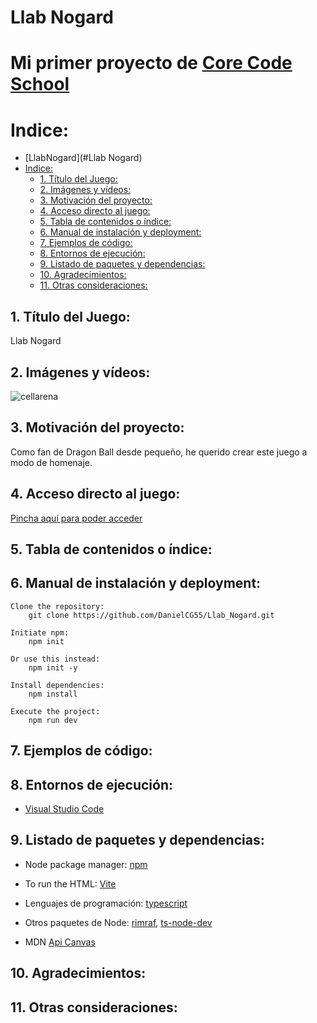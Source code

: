 # Llab Nogard
# Mi primer proyecto de [Core Code School](https://www.corecode.school/)
# Indice:
- [LlabNogard](#Llab Nogard)
- [Indice:](#indice)
  - [1. Título del Juego:](#1-título-del-juego)
  - [2. Imágenes y vídeos:](#2-imágenes-y-vídeos)
  - [3. Motivación del proyecto:](#3-motivación-del-proyecto)
  - [4. Acceso directo al juego:](#4-acceso-directo-al-juego)
  - [5. Tabla de contenidos o índice:](#5-tabla-de-contenidos-o-índice)
  - [6. Manual de instalación y deployment:](#6-manual-de-instalación-y-deployment)
  - [7. Ejemplos de código:](#7-ejemplos-de-código)
  - [8. Entornos de ejecución:](#8-entornos-de-ejecución)
  - [9. Listado de paquetes y dependencias:](#9-listado-de-paquetes-y-dependencias)
  - [10. Agradecimientos:](#10-agradecimientos)
  - [11. Otras consideraciones:](#11-otras-consideraciones)


## 1. Título del Juego:
Llab Nogard

## 2. Imágenes y vídeos:
![cellarena](https://user-images.githubusercontent.com/122054483/218276791-e9fd1494-e289-4495-b5f2-d3490c27b70c.png)

## 3. Motivación del proyecto:
Como fan de Dragon Ball desde pequeño, he querido crear este juego a modo de homenaje.

## 4. Acceso directo al juego:
[Pincha aquí para poder acceder]()

## 5. Tabla de contenidos o índice:

## 6. Manual de instalación y deployment:
```
Clone the repository:
    git clone https://github.com/DanielCG55/Llab_Nogard.git

Initiate npm:
    npm init

Or use this instead:
    npm init -y

Install dependencies:
    npm install

Execute the project:
    npm run dev

``` 
## 7. Ejemplos de código:


## 8. Entornos de ejecución:
* [Visual Studio Code](https://code.visualstudio.com/Download)
  
## 9. Listado de paquetes y dependencias:
* Node package manager: [npm](https://www.npmjs.com/)
* To run the HTML: [Vite](https://vitejs.dev/)

*  Lenguajes de programación: [typescript](https://www.npmjs.com/package/typescript)
*  Otros paquetes de Node: [rimraf](https://www.npmjs.com/package/rimraf), [ts-node-dev](https://www.npmjs.com/package/ts-node-dev)
* MDN [Api Canvas](https://developer.mozilla.org/es/docs/Web/API/Canvas_API)


## 10. Agradecimientos:

## 11. Otras consideraciones:
